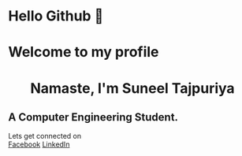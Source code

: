 
# Hello Github 👋

# Welcome to my profile

# <center>Namaste, I'm Suneel Tajpuriya</center>

## A Computer Engineering Student.

Lets get connected on  
[Facebook](https://facebook.com/tajpuriyasuneel)
[LinkedIn](https://linkedin.com/in/tajpuriyasuneel)


<!--
**tajpuriyasuneel/tajpuriyasuneel** is a ✨ _special_ ✨ repository because its `README.md` (this file) appears on your GitHub profile.

Here are some ideas to get you started:

- 🔭 I’m currently working on ...
- 🌱 I’m currently learning ...
- 👯 I’m looking to collaborate on ...
- 🤔 I’m looking for help with ...
- 💬 Ask me about ...
- 📫 How to reach me: ...
- 😄 Pronouns: ...
- ⚡ Fun fact: ...
-->

